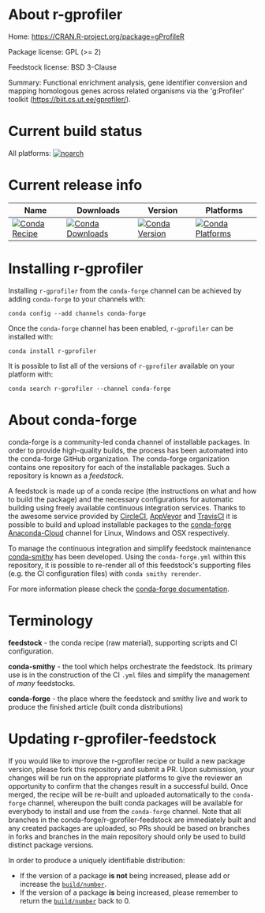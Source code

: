 About r-gprofiler
=================

Home: https://CRAN.R-project.org/package=gProfileR

Package license: GPL (>= 2)

Feedstock license: BSD 3-Clause

Summary: Functional enrichment analysis, gene identifier conversion and mapping homologous genes across related organisms via the 'g:Profiler' toolkit (<https://biit.cs.ut.ee/gprofiler/>).



Current build status
====================

All platforms:
[![noarch](https://img.shields.io/circleci/project/github/conda-forge/r-gprofiler-feedstock/master.svg?label=noarch)](https://circleci.com/gh/conda-forge/r-gprofiler-feedstock)

Current release info
====================

| Name | Downloads | Version | Platforms |
| --- | --- | --- | --- |
| [![Conda Recipe](https://img.shields.io/badge/recipe-r--gprofiler-green.svg)](https://anaconda.org/conda-forge/r-gprofiler) | [![Conda Downloads](https://img.shields.io/conda/dn/conda-forge/r-gprofiler.svg)](https://anaconda.org/conda-forge/r-gprofiler) | [![Conda Version](https://img.shields.io/conda/vn/conda-forge/r-gprofiler.svg)](https://anaconda.org/conda-forge/r-gprofiler) | [![Conda Platforms](https://img.shields.io/conda/pn/conda-forge/r-gprofiler.svg)](https://anaconda.org/conda-forge/r-gprofiler) |

Installing r-gprofiler
======================

Installing `r-gprofiler` from the `conda-forge` channel can be achieved by adding `conda-forge` to your channels with:

```
conda config --add channels conda-forge
```

Once the `conda-forge` channel has been enabled, `r-gprofiler` can be installed with:

```
conda install r-gprofiler
```

It is possible to list all of the versions of `r-gprofiler` available on your platform with:

```
conda search r-gprofiler --channel conda-forge
```


About conda-forge
=================

conda-forge is a community-led conda channel of installable packages.
In order to provide high-quality builds, the process has been automated into the
conda-forge GitHub organization. The conda-forge organization contains one repository
for each of the installable packages. Such a repository is known as a *feedstock*.

A feedstock is made up of a conda recipe (the instructions on what and how to build
the package) and the necessary configurations for automatic building using freely
available continuous integration services. Thanks to the awesome service provided by
[CircleCI](https://circleci.com/), [AppVeyor](https://www.appveyor.com/)
and [TravisCI](https://travis-ci.org/) it is possible to build and upload installable
packages to the [conda-forge](https://anaconda.org/conda-forge)
[Anaconda-Cloud](https://anaconda.org/) channel for Linux, Windows and OSX respectively.

To manage the continuous integration and simplify feedstock maintenance
[conda-smithy](https://github.com/conda-forge/conda-smithy) has been developed.
Using the ``conda-forge.yml`` within this repository, it is possible to re-render all of
this feedstock's supporting files (e.g. the CI configuration files) with ``conda smithy rerender``.

For more information please check the [conda-forge documentation](https://conda-forge.org/docs/).

Terminology
===========

**feedstock** - the conda recipe (raw material), supporting scripts and CI configuration.

**conda-smithy** - the tool which helps orchestrate the feedstock.
                   Its primary use is in the construction of the CI ``.yml`` files
                   and simplify the management of *many* feedstocks.

**conda-forge** - the place where the feedstock and smithy live and work to
                  produce the finished article (built conda distributions)


Updating r-gprofiler-feedstock
==============================

If you would like to improve the r-gprofiler recipe or build a new
package version, please fork this repository and submit a PR. Upon submission,
your changes will be run on the appropriate platforms to give the reviewer an
opportunity to confirm that the changes result in a successful build. Once
merged, the recipe will be re-built and uploaded automatically to the
`conda-forge` channel, whereupon the built conda packages will be available for
everybody to install and use from the `conda-forge` channel.
Note that all branches in the conda-forge/r-gprofiler-feedstock are
immediately built and any created packages are uploaded, so PRs should be based
on branches in forks and branches in the main repository should only be used to
build distinct package versions.

In order to produce a uniquely identifiable distribution:
 * If the version of a package **is not** being increased, please add or increase
   the [``build/number``](https://conda.io/docs/user-guide/tasks/build-packages/define-metadata.html#build-number-and-string).
 * If the version of a package **is** being increased, please remember to return
   the [``build/number``](https://conda.io/docs/user-guide/tasks/build-packages/define-metadata.html#build-number-and-string)
   back to 0.

